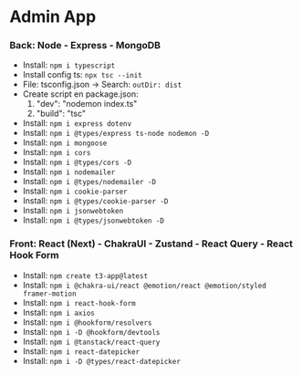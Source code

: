 # Admin App

### Back: Node - Express - MongoDB

- Install: `npm i typescript`
- Install config ts: `npx tsc --init`
- File: tsconfig.json -> Search: `outDir: dist`
- Create script en package.json:
  1.  "dev": "nodemon index.ts"
  2.  "build": "tsc"
- Install: `npm i express dotenv`
- Install: `npm i @types/express ts-node nodemon -D`
- Install: `npm i mongoose`
- Install: `npm i cors`
- Install: `npm i @types/cors -D`
- Install: `npm i nodemailer`
- Install: `npm i @types/nodemailer -D`
- Install: `npm i cookie-parser`
- Install: `npm i @types/cookie-parser -D`
- Install: `npm i jsonwebtoken`
- Install: `npm i @types/jsonwebtoken -D`

### Front: React (Next) - ChakraUI - Zustand - React Query - React Hook Form

- Install: `npm create t3-app@latest`
- Install: `npm i @chakra-ui/react @emotion/react @emotion/styled framer-motion`
- Install: `npm i react-hook-form`
- Install: `npm i axios`
- Install: `npm i @hookform/resolvers`
- Install: `npm i -D @hookform/devtools`
- Install: `npm i @tanstack/react-query`
- Install: `npm i react-datepicker`
- Install: `npm i -D @types/react-datepicker`
